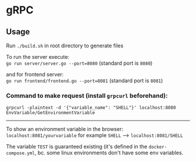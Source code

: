 # gRPC

## Usage
Run `./build.sh` in root directory to generate files

To run the server execute:   
`go run server/server.go --port=8080` (standard port is `8080`) 

and for frontend server:   
`go run frontend/frontend.go --port=8081` (standard port is `8081`)

### Command to make request (install `grpcurl` beforehand):
`grpcurl -plaintext -d '{"variable_name": "SHELL"}' localhost:8080 EnvVariable/GetEnvironmentVariable`

---

To show an environment variable in the browser:   
`localhost:8081/yourvariable` for example `SHELL` --> `localhost:8081/SHELL`

The variable `TEST` is guaranteed existing (it's defined in the `docker-compose.yml`, bc. some linux environments don't have some env variables.
